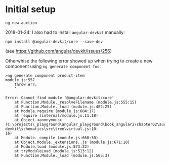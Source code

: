 # Initial setup

```
ng new auction
```

2018-01-24: I also had to install `angular-devkit` manually:

```
npm install @angular-devkit/core --save-dev
```

(see https://github.com/angular/devkit/issues/256)

Otherwhise the following error showed up when trying to create a new component using `ng generate component foo`:

```
>ng generate component product-item
module.js:557
    throw err;
    ^

Error: Cannot find module '@angular-devkit/core'
    at Function.Module._resolveFilename (module.js:555:15)
    at Function.Module._load (module.js:482:25)
    at Module.require (module.js:604:17)
    at require (internal/module.js:11:18)
    at Object.<anonymous> (C:\projects\_playground\angular_playground\book_angular2\chapter02\auction\node_modules\@angular-devkit\schematics\src\tree\virtual.js:10:
16)
    at Module._compile (module.js:660:30)
    at Object.Module._extensions..js (module.js:671:10)
    at Module.load (module.js:573:32)
    at tryModuleLoad (module.js:513:12)
    at Function.Module._load (module.js:505:3)
```
